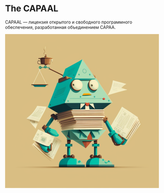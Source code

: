 # The CAPAAL 

CAPAAL — лицензия открытого и свободного программного обеспечения, разработанная объединением CAPAA.  

![](assets/capaal.png)
